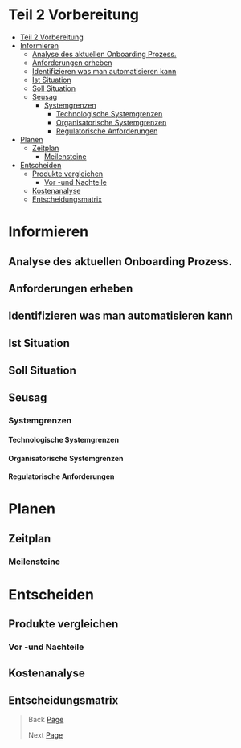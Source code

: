 # Teil 2 Vorbereitung

- [Teil 2 Vorbereitung](#teil-2-vorbereitung)
- [Informieren](#informieren)
  - [Analyse des aktuellen Onboarding Prozess.](#analyse-des-aktuellen-onboarding-prozess)
  - [Anforderungen erheben](#anforderungen-erheben)
  - [Identifizieren was man automatisieren kann](#identifizieren-was-man-automatisieren-kann)
  - [Ist Situation](#ist-situation)
  - [Soll Situation](#soll-situation)
  - [Seusag](#seusag)
    - [Systemgrenzen](#systemgrenzen)
      - [Technologische Systemgrenzen](#technologische-systemgrenzen)
      - [Organisatorische Systemgrenzen](#organisatorische-systemgrenzen)
      - [Regulatorische Anforderungen](#regulatorische-anforderungen)
- [Planen](#planen)
  - [Zeitplan](#zeitplan)
    - [Meilensteine](#meilensteine)
- [Entscheiden](#entscheiden)
  - [Produkte vergleichen](#produkte-vergleichen)
    - [Vor -und Nachteile](#vor--und-nachteile)
  - [Kostenanalyse](#kostenanalyse)
  - [Entscheidungsmatrix](#entscheidungsmatrix)

# Informieren

## Analyse des aktuellen Onboarding Prozess.
## Anforderungen erheben
## Identifizieren was man automatisieren kann
## Ist Situation
## Soll Situation
## Seusag
### Systemgrenzen
#### Technologische Systemgrenzen
#### Organisatorische Systemgrenzen
#### Regulatorische Anforderungen

# Planen

## Zeitplan
### Meilensteine

# Entscheiden

## Produkte vergleichen
### Vor -und Nachteile
## Kostenanalyse
## Entscheidungsmatrix

> Back [Page](https://github.com/lauradubach/Semesterarbeit2/blob/main/Sites/Teil%201%20Einleitung.md)
>
> Next [Page](https://github.com/lauradubach/Semesterarbeit2/blob/main/Sites/Teil%203%20Realisierung.md)